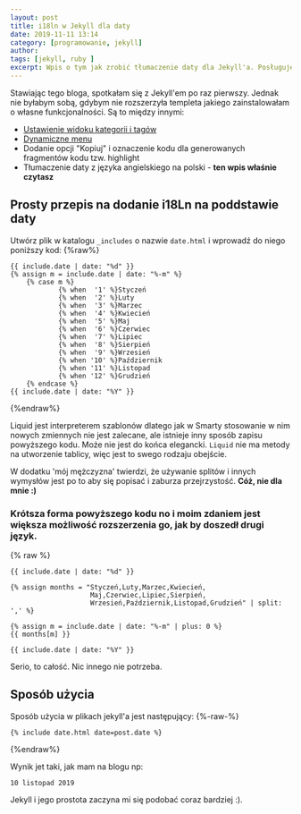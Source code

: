 ```yaml
---
layout: post
title: i18ln w Jekyll dla daty
date: 2019-11-11 13:14
category: [programowanie, jekyll]
author: 
tags: [jekyll, ruby ]
excerpt: Wpis o tym jak zrobić tłumaczenie daty dla Jekyll'a. Posługuję się językiem polskim jednak nic nie stoi na przeszkodzie by był to język francuski, niemiecki czy nawet hindi.
---
```

Stawiając tego bloga, spotkałam się z Jekyll'em po raz pierwszy. Jednak nie byłabym sobą, gdybym nie rozszerzyła templeta jakiego zainstalowałam o własne funkcjonalności. Są to między innymi:
* [Ustawienie widoku kategorii i tagów](../kategorie-i-tagi-w-jekyll/)
* [Dynamiczne menu](../dynamiczne-menu/)
* Dodanie opcji "Kopiuj" i oznaczenie kodu dla generowanych fragmentów kodu tzw. highlight
* Tłumaczenie daty z języka angielskiego na polski - **ten wpis właśnie czytasz**
## Prosty przepis na dodanie i18Ln na poddstawie daty

Utwórz plik w katalogu ```_includes``` o nazwie ```date.html``` i wprowadź do niego poniższy kod:
{%raw%}
```liquid
{{ include.date | date: "%d" }}
{% assign m = include.date | date: "%-m" %}
    {% case m %}
            {% when  '1' %}Styczeń
            {% when  '2' %}Luty
            {% when  '3' %}Marzec
            {% when  '4' %}Kwiecień
            {% when  '5' %}Maj
            {% when  '6' %}Czerwiec
            {% when  '7' %}Lipiec
            {% when  '8' %}Sierpień
            {% when  '9' %}Wrzesień
            {% when '10' %}Październik
            {% when '11' %}Listopad
            {% when '12' %}Grudzień
    {% endcase %}
{{ include.date | date: "%Y" }}
```
{%endraw%}

Liquid jest interpreterem szablonów dlatego jak w Smarty stosowanie w nim nowych zmiennych nie jest zalecane, ale istnieje inny sposób zapisu powyższego kodu. Może nie jest do końca elegancki.  ```Liquid``` nie ma metody na utworzenie tablicy, więc jest to swego rodzaju obejście. 

W dodatku 'mój mężczyzna' twierdzi, że 
używanie splitów i innych wymysłów jest po to aby się popisać i zaburza przejrzystość. **Cóż, nie dla mnie :)**  

### Krótsza forma powyższego kodu no i moim zdaniem jest większa możliwość rozszerzenia go, jak by doszedł drugi język.
{% raw %}
```liquid
{{ include.date | date: "%d" }}

{% assign months = "Styczeń,Luty,Marzec,Kwiecień,
                    Maj,Czerwiec,Lipiec,Sierpień,
                    Wrzesień,Październik,Listopad,Grudzień" | split: ',' %}

{% assign m = include.date | date: "%-m" | plus: 0 %}
{{ months[m] }}

{{ include.date | date: "%Y" }}
```


Serio, to całość. Nic innego nie potrzeba.  

## Sposób użycia
Sposób użycia w plikach jekyll'a jest następujący:
{%-raw-%}
```liquid
{% include date.html date=post.date %}
```
{%endraw%}

Wynik jet taki, jak mam na blogu np:
```
10 listopad 2019
```
Jekyll i jego prostota zaczyna mi się podobać coraz bardziej :).